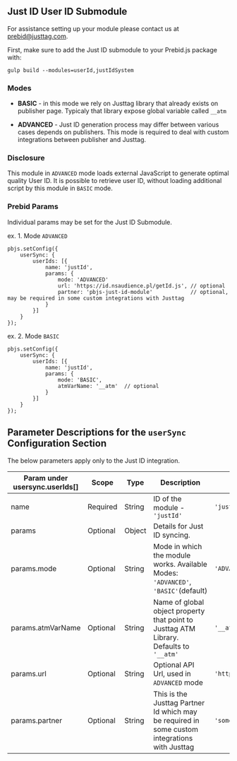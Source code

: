 ## Just ID User ID Submodule

For assistance setting up your module please contact us at [prebid@justtag.com](prebid@justtag.com).

First, make sure to add the Just ID submodule to your Prebid.js package with:

```
gulp build --modules=userId,justIdSystem
```

### Modes

- **BASIC** - in this mode we rely on Justtag library that already exists on publisher page. Typicaly that library expose global variable called `__atm`

- **ADVANCED** - Just ID generation process may differ between various cases depends on publishers. This mode is required to deal with custom integrations between publisher and Justtag.

### Disclosure

This module in `ADVANCED` mode loads external JavaScript to generate optimal quality User ID. It is possible to retrieve user ID, without loading additional script by this module in `BASIC` mode.

### Prebid Params

Individual params may be set for the Just ID Submodule.

ex. 1. Mode `ADVANCED`

```
pbjs.setConfig({
    userSync: {
        userIds: [{
            name: 'justId',
            params: {
                mode: 'ADVANCED'
                url: 'https://id.nsaudience.pl/getId.js', // optional
                partner: 'pbjs-just-id-module'            // optional, may be required in some custom integrations with Justtag
            }
        }]
    }
});
```

ex. 2. Mode `BASIC`

```
pbjs.setConfig({
    userSync: {
        userIds: [{
            name: 'justId',
            params: {
                mode: 'BASIC',
                atmVarName: '__atm'  // optional
            }
        }]
    }
});
```

## Parameter Descriptions for the `userSync` Configuration Section
The below parameters apply only to the Just ID integration.

| Param under usersync.userIds[] | Scope | Type | Description | Example |
| --- | --- | --- | --- | --- |
| name | Required | String | ID of the module - `'justId'` | `'justId'` |
| params | Optional | Object | Details for Just ID syncing. | |
| params.mode | Optional | String | Mode in which the module works. Available Modes: `'ADVANCED'`, `'BASIC'`(default)   | `'ADVANCED'` |
| params.atmVarName | Optional | String | Name of global object property that point to Justtag ATM Library. Defaults to `'__atm'` | `'__atm'` |
| params.url | Optional | String | Optional API Url, used in `ADVANCED` mode | `'https://id.nsaudience.pl/getId.js'` |
| params.partner | Optional | String | This is the Justtag Partner Id which may be required in some custom integrations with Justtag | `'some-publisher'` |

